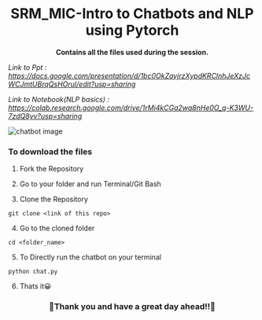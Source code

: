 # <div align="center">SRM_MIC-Intro to Chatbots and NLP using Pytorch</div>

**<div align="center">Contains all the files used during the session.</div>**

*Link to Ppt : https://docs.google.com/presentation/d/1bc0OkZayjrzXypdKRClnhJeXzJcWCJmtUBrqQsHOruI/edit?usp=sharing*

*Link to Notebook(NLP basics) : https://colab.research.google.com/drive/1rMi4kCGa2wa8nHe0O_q-K3WU-7zdQ8yv?usp=sharing*

![chatbot image](https://github.com/sd2001/SRM_MIC-Intro-to-Chatbots-and-NLP/blob/master/chatbot.png)

### To download the files

1. Fork the Repository

2. Go to your folder and run Terminal/Git Bash

3. Clone the Repository

```
git clone <link of this repo>
```

4. Go to the cloned folder
```
cd <folder_name>
```

5. To Directly run the chatbot on your terminal
```
python chat.py
```

6. Thats it😀

### <div align="center">👏Thank you and have a great day ahead!!🚀</div>
